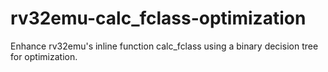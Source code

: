 # rv32emu-calc_fclass-optimization
Enhance rv32emu's inline function calc_fclass using a binary decision tree for optimization.
